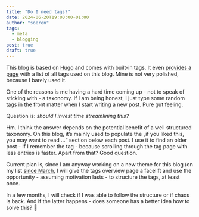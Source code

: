 ```yaml
---
title: "Do I need tags?"
date: 2024-06-20T19:00:00+01:00
author: "soeren"
tags: 
  - meta 
  - blogging
post: true
draft: true
---
```


This blog is based on [Hugo](/tags/hugo) and comes with built-in tags. It even [provides a page](/tags) with a list of all tags used on this blog. Mine is not very polished, because I barely used it. 

One of the reasons is me having a hard time coming up - not to speak of sticking with - a taxonomy. If I am being honest, I just type some random tags in the front matter when I start writing a new post. Pure gut feeling. 

Question is: *should I invest time streamlining this?* 

Hm. I think the answer depends on the potential benefit of a well structured taxonomy. On this blog, it’s mainly used to populate the „if you liked this, you may want to read …“ section below each post. I use it to find an older post - if I remember the tag - because scrolling through the tag page with less entries is faster. Apart from that? Good question. 

Current plan is, since I am anyway working on a new theme for this blog (on my list [since March](/2024/march-2024), I will give the tags overview page a facelift and use the opportunity - assuming motivation lasts - to structure the tags, at least once. 

In a few months, I will check if I was able to follow the structure or if chaos is back. And if the latter happens - does someone has a better idea how to solve this? 🤔